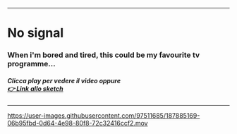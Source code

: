 ----

# No signal

### When i'm bored and tired, this could be my favourite tv programme...
##### Clicca play per vedere il video oppure <br>[👉 Link allo sketch](https://editor.p5js.org/micheletunzi/sketches/h4wm__A4M) 

----


https://user-images.githubusercontent.com/97511685/187885169-06b95fbd-0d64-4e98-80f8-72c32416ccf2.mov







